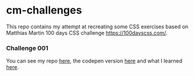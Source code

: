 # cm-challenges

This repo contains my attempt at recreating some CSS exercises based on Matthias Martin 100 days CSS challenge <https://100dayscss.com/>. 

### Challenge 001
You can see my repo [here](https://github.com/anyruizd/cm-challenges/tree/master/001), the codepen version [here](https://codepen.io/anylerolero/full/MXxXaB) and what I learned [here](https://github.com/anyruizd/cm-challenges/tree/master/001#what-i-learned).
